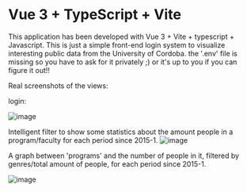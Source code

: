 # Vue 3 + TypeScript + Vite
 This application has been developed with Vue 3 + Vite + typescript + Javascript. This is just a simple front-end login system to visualize interesting public data from the University of Cordoba. the '.env' file is missing so you have to ask for it privately ;) or it's up to you if you can figure it out!! 

 Real screenshots of the views:

 login:
 
 ![image](https://github.com/mespitiavilladiego90s/AppDiplomado/assets/97072616/8eaa1a7b-8741-49d7-9156-f4ca8cddda11)


Intelligent filter to show some statistics about the amount people in a program/faculty for each period since 2015-1. 
 ![image](https://github.com/mespitiavilladiego90s/AppDiplomado/assets/97072616/c1b61fc8-4b8e-4880-a766-d5f4e1a4b1d5)


A graph between 'programs' and the number of people in it, filtered by genres/total amount of people, for each period since 2015-1.

![image](https://github.com/mespitiavilladiego90s/AppDiplomado/assets/97072616/1be79cfb-8aae-495b-a0e7-b50783832997)
